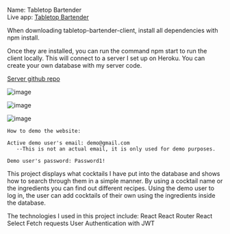 Name: Tabletop Bartender <br>
Live app: [Tabletop Bartender](https://tabletop-bartender-client.vercel.app/)

When downloading tabletop-bartender-client, install all dependencies with npm install.


Once they are installed, you can run the command npm start to run the client locally. 
This will connect to a server I set up on Heroku.  You can create your own database with my server code.  

[Server github repo](https://github.com/jonmkang/tabletop-bartender-server)

![image](https://user-images.githubusercontent.com/57008984/88809557-46ae4080-d182-11ea-9562-869626877e71.png)

![image](https://user-images.githubusercontent.com/57008984/88809636-5cbc0100-d182-11ea-80a5-add2be9e1e2e.png)

![image](https://user-images.githubusercontent.com/57008984/88810324-3b0f4980-d183-11ea-87bb-2d0869f643a1.png)


    How to demo the website:

    Active demo user's email: demo@gmail.com
       --This is not an actual email, it is only used for demo purposes.

    Demo user's password: Password1!

This project displays what cocktails I have put into the database and shows how to search through them in a simple manner.  By using a cocktail name or the ingredients you can find out different recipes.  Using the demo user to log in, the user can add cocktails of their own using the ingredients inside the database.

The technologies I used in this project include:
    React
    React Router
    React Select
    Fetch requests
    User Authentication with JWT
